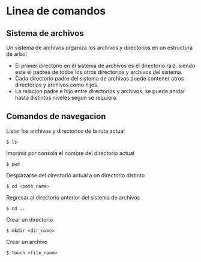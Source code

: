 # Linea de comandos

## Sistema de archivos

Un sistema de archivos organiza los archivos y directorios en un estructura de arbol

- El primer directorio en el sistema de archivos es el directorio raiz, siendo este el padrea de todos los otros directorios y archivos del sistema.
- Cada directorio padre del sistema de archivos puede contener otros directorios y archivos como hijos.
- La relacion padre e hijo entre directorios y archivos, se puede anidar hasta distintos niveles segun se requiera.

## Comandos de navegacion

Listar los archivos y directorios de la ruta actual

    $ ls

Imprimir por consola el nombre del directorio actual

    $ pwd

Desplazarse del directorio actual a un directorio distinto

    $ cd <path_name>

Regresar al directorio anterior del sistema de archivos

    $ cd ..

Crear un directorio

    $ mkdir <dir_name>

Crear un archivo

    $ touch <file_name>